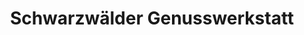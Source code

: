 ---
title: "Schwarzwälder Genusswerkstatt"
url: /st-georgen/schwarzwaelder-genusswerkstatt/
shop: Süßwaren
---